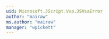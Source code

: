 ```yaml
---
uid: Microsoft.JScript.Vsa.JSVsaError
author: "mairaw"
ms.author: "mairaw"
manager: "wpickett"
---
```

